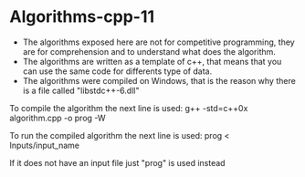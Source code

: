# Algorithms-cpp-11

- The algorithms exposed here are not for competitive programming, they are for comprehension and to understand what does the algorithm.
- The algorithms are written as a template of c++, that means that you can use the same code for differents type of data.
- The algorithms were compiled on Windows, that is the reason why there is a file called "libstdc++-6.dll"

To compile the algorithm the next line is used:
  g++ -std=c++0x algorithm.cpp -o prog -W
  
To run the compiled algorithm the next line is used:
  prog < Inputs/input_name

If it does not have an input file just "prog" is used instead

